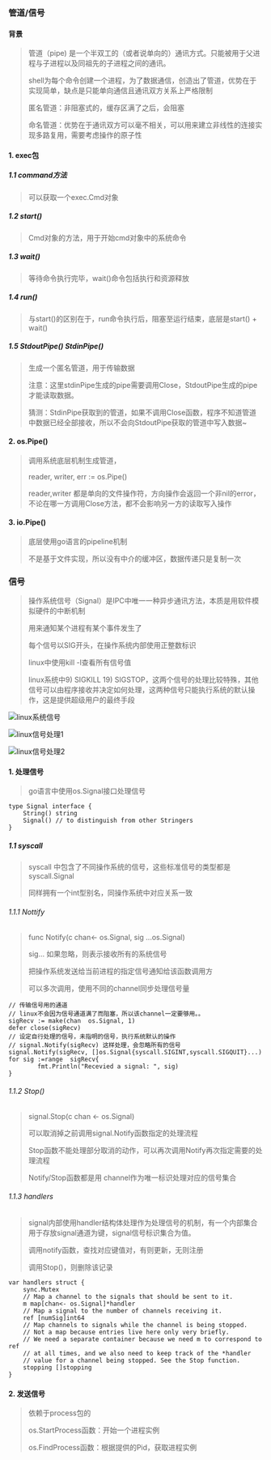 ### 管道/信号

#### 背景

> 管道（pipe) 是一个半双工的（或者说单向的）通讯方式。只能被用于父进程与子进程以及同祖先的子进程之间的通讯。
>
> shell为每个命令创建一个进程，为了数据通信，创造出了管道，优势在于实现简单，缺点是只能单向通信且通讯双方关系上严格限制
>
> 匿名管道：非阻塞式的，缓存区满了之后，会阻塞
>
> 命名管道：优势在于通讯双方可以毫不相关，可以用来建立非线性的连接实现多路复用，需要考虑操作的原子性

#### 1. exec包

##### 1.1 command方法

> 可以获取一个exec.Cmd对象

##### 1.2 start()

> Cmd对象的方法，用于开始cmd对象中的系统命令

##### 1.3 wait()

> 等待命令执行完毕，wait()命令包括执行和资源释放

##### 1.4 run()

> 与start()的区别在于，run命令执行后，阻塞至运行结束，底层是start() + wait()

##### 1.5 StdoutPipe() StdinPipe()

> 生成一个匿名管道，用于传输数据
>
> 注意：这里stdinPipe生成的pipe需要调用Close，StdoutPipe生成的pipe才能读取数据。
>
> 猜测：StdinPipe获取到的管道，如果不调用Close函数，程序不知道管道中数据已经全部接收，所以不会向StdoutPipe获取的管道中写入数据~

#### 2. os.Pipe()

> 调用系统底层机制生成管道，
>
> reader, writer, err := os.Pipe()
>
> reader,writer 都是单向的文件操作符，方向操作会返回一个非nil的error，不论在哪一方调用Close方法，都不会影响另一方的读取写入操作

#### 3. io.Pipe()

> 底层使用go语言的pipeline机制
>
> 不是基于文件实现，所以没有中介的缓冲区，数据传递只是复制一次



### 信号

> 操作系统信号（Signal）是IPC中唯一一种异步通讯方法，本质是用软件模拟硬件的中断机制
>
> 用来通知某个进程有某个事件发生了
>
> 每个信号以SIG开头，在操作系统内部使用正整数标识
>
> linux中使用kill -l查看所有信号值
>
> linux系统中9) SIGKILL   19) SIGSTOP，这两个信号的处理比较特殊，其他信号可以由程序接收并决定如何处理，这两种信号只能执行系统的默认操作，这是提供超级用户的最终手段

![linux系统信号](H:\go\markdown\go语言并发编程\image\linux系统信号.png)

![linux信号处理1](H:\go\markdown\go语言并发编程\image\linux信号处理1.png)

![linux信号处理2](H:\go\markdown\go语言并发编程\image\linux信号处理2.png)

#### 1. 处理信号

> go语言中使用os.Signal接口处理信号

```
type Signal interface {
	String() string
	Signal() // to distinguish from other Stringers
}
```

##### 1.1 syscall

> syscall 中包含了不同操作系统的信号，这些标准信号的类型都是syscall.Signal
>
> 同样拥有一个int型别名，同操作系统中对应关系一致

###### 1.1.1 Nottify

>func Notify(c chan<- os.Signal, sig ...os.Signal)
>
>sig... 如果忽略，则表示接收所有的系统信号
>
>把操作系统发送给当前进程的指定信号通知给该函数调用方 
>
>可以多次调用，使用不同的channel同步处理信号量

```
// 传输信号用的通道
// linux不会因为信号通道满了而阻塞，所以该channel一定要够用。。
sigRecv := make(chan  os.Signal, 1)
defer close(sigRecv)
// 设定自行处理的信号，未指明的信号，执行系统默认的操作
// signal.Notify(sigRecv) 这样处理，会忽略所有的信号
signal.Notify(sigRecv, []os.Signal{syscall.SIGINT,syscall.SIGQUIT}...)
for sig :=range  sigRecv{
		fmt.Println("Recevied a signal: ", sig)
}
```

###### 1.1.2 Stop()

>signal.Stop(c chan <- os.Signal)
>
>可以取消掉之前调用signal.Notify函数指定的处理流程
>
>Stop函数不能处理部分取消的动作，可以再次调用Notify再次指定需要的处理流程
>
>Notify/Stop函数都是用 channel作为唯一标识处理对应的信号集合

###### 1.1.3 handlers

>signal内部使用handler结构体处理作为处理信号的机制，有一个内部集合用于存放signal通道为键，signal信号标识集合为值。
>
>调用notify函数，查找对应键值对，有则更新，无则注册
>
>调用Stop()，则删除该记录

```
var handlers struct {
	sync.Mutex
	// Map a channel to the signals that should be sent to it.
	m map[chan<- os.Signal]*handler
	// Map a signal to the number of channels receiving it.
	ref [numSig]int64
	// Map channels to signals while the channel is being stopped.
	// Not a map because entries live here only very briefly.
	// We need a separate container because we need m to correspond to ref
	// at all times, and we also need to keep track of the *handler
	// value for a channel being stopped. See the Stop function.
	stopping []stopping
}
```

#### 2. 发送信号

> 依赖于process包的
>
> os.StartProcess函数：开始一个进程实例
>
> os.FindProcess函数：根据提供的Pid，获取进程实例

```

```

